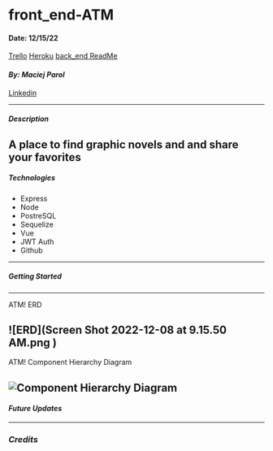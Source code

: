 # front_end-ATM

#### Date: 12/15/22

[Trello](https://trello.com/b/CTPSGjON/help)
[Heroku](https://help-front-end.herokuapp.com/)
[back_end ReadMe](https://github.com/Codetitude/back_end-ATM)

#### **_By: Maciej Parol_**

[Linkedin](https://www.linkedin.com/in/maciej-parol-/)

---

##### **_Description_**

## A place to find graphic novels and and share your favorites

##### **_Technologies_**

- Express
- Node
- PostreSQL
- Sequelize
- Vue
- JWT Auth
- Github

---

##### **_Getting Started_**

---

<figcaption>ATM! ERD</figcaption>

## ![ERD](Screen Shot 2022-12-08 at 9.15.50 AM.png )

<figcaption>ATM! Component Hierarchy Diagram</figcaption>

## ![Component Hierarchy Diagram](https://i.imgur.com/8Yd7Oeh.jpg)

#### **_Future Updates_**

---

### **_Credits_**
